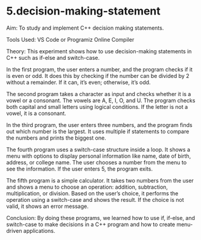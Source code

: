 # 5.decision-making-statement
Aim: To study and implement C++ decision making statements.

Tools Used: VS Code or Programiz Online Compiler

Theory:
This experiment shows how to use decision-making statements in C++ such as if-else and switch-case.

In the first program, the user enters a number, and the program checks if it is even or odd. It does this by checking if the number can be divided by 2 without a remainder. If it can, it’s even; otherwise, it’s odd.

The second program takes a character as input and checks whether it is a vowel or a consonant. The vowels are A, E, I, O, and U. The program checks both capital and small letters using logical conditions. If the letter is not a vowel, it is a consonant.

In the third program, the user enters three numbers, and the program finds out which number is the largest. It uses multiple if statements to compare the numbers and prints the biggest one.

The fourth program uses a switch-case structure inside a loop. It shows a menu with options to display personal information like name, date of birth, address, or college name. The user chooses a number from the menu to see the information. If the user enters 5, the program exits.

The fifth program is a simple calculator. It takes two numbers from the user and shows a menu to choose an operation: addition, subtraction, multiplication, or division. Based on the user’s choice, it performs the operation using a switch-case and shows the result. If the choice is not valid, it shows an error message.

Conclusion:
By doing these programs, we learned how to use if, if-else, and switch-case to make decisions in a C++ program and how to create menu-driven applications.
